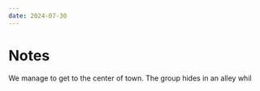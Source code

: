 ```yaml
---
date: 2024-07-30
---
```

# Notes

We manage to get to the center of town. The group hides in an alley whil